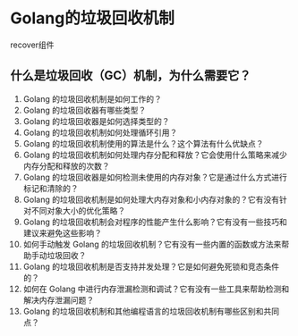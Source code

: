 # Golang的垃圾回收机制

recover组件

## 什么是垃圾回收（GC）机制，为什么需要它？

1. Golang 的垃圾回收机制是如何工作的？
2. Golang 的垃圾回收器有哪些类型？
3. Golang 的垃圾回收器是如何选择类型的？
4. Golang 的垃圾回收机制如何处理循环引用？
5. Golang 的垃圾回收机制使用的算法是什么？这个算法有什么优缺点？
6. Golang 的垃圾回收机制如何处理内存分配和释放？它会使用什么策略来减少内存分配和释放的次数？
7. Golang 的垃圾回收器是如何检测未使用的内存对象？它是通过什么方式进行标记和清除的？
8. Golang 的垃圾回收机制是如何处理大内存对象和小内存对象的？它有没有针对不同对象大小的优化策略？
9. Golang 的垃圾回收机制会对程序的性能产生什么影响？它有没有一些技巧和建议来避免这些影响？
10. 如何手动触发 Golang 的垃圾回收机制？它有没有一些内置的函数或方法来帮助手动垃圾回收？
11. Golang 的垃圾回收机制是否支持并发处理？它是如何避免死锁和竞态条件的？
12. 如何在 Golang 中进行内存泄漏检测和调试？它有没有一些工具来帮助检测和解决内存泄漏问题？
13. Golang 的垃圾回收机制和其他编程语言的垃圾回收机制有哪些区别和共同点？



